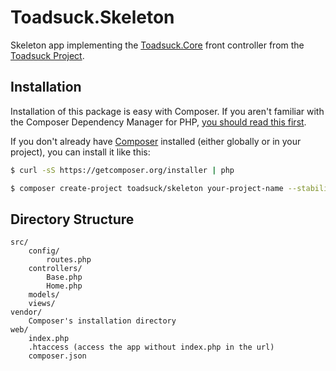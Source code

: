 # Toadsuck.Skeleton

Skeleton app implementing the [Toadsuck.Core](https://github.com/toadsuck/toadsuck-core) front controller from the
[Toadsuck Project](http://toadsuck.github.io).

## Installation
Installation of this package is easy with Composer. If you aren't familiar with the Composer Dependency Manager for PHP, [you should read this first](https://getcomposer.org/doc/00-intro.md).

If you don't already have [Composer](https://getcomposer.org) installed (either globally or in your project), you can install it like this:

``` bash
$ curl -sS https://getcomposer.org/installer | php
```

``` bash
$ composer create-project toadsuck/skeleton your-project-name --stability=dev
```

## Directory Structure

```
src/
	config/
		routes.php
	controllers/
		Base.php
		Home.php
	models/
	views/
vendor/
	Composer's installation directory
web/
	index.php
	.htaccess (access the app without index.php in the url)
	composer.json
```